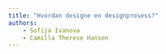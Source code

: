 ```yaml
---
title: "Hvordan designe en designprosess?"
authors:
    - Sofija Ivanova
    - Camilla Therese Hansen
---
```

